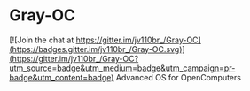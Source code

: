 # Gray-OC

[![Join the chat at https://gitter.im/jv110br_/Gray-OC](https://badges.gitter.im/jv110br_/Gray-OC.svg)](https://gitter.im/jv110br_/Gray-OC?utm_source=badge&utm_medium=badge&utm_campaign=pr-badge&utm_content=badge)
Advanced OS for OpenComputers
